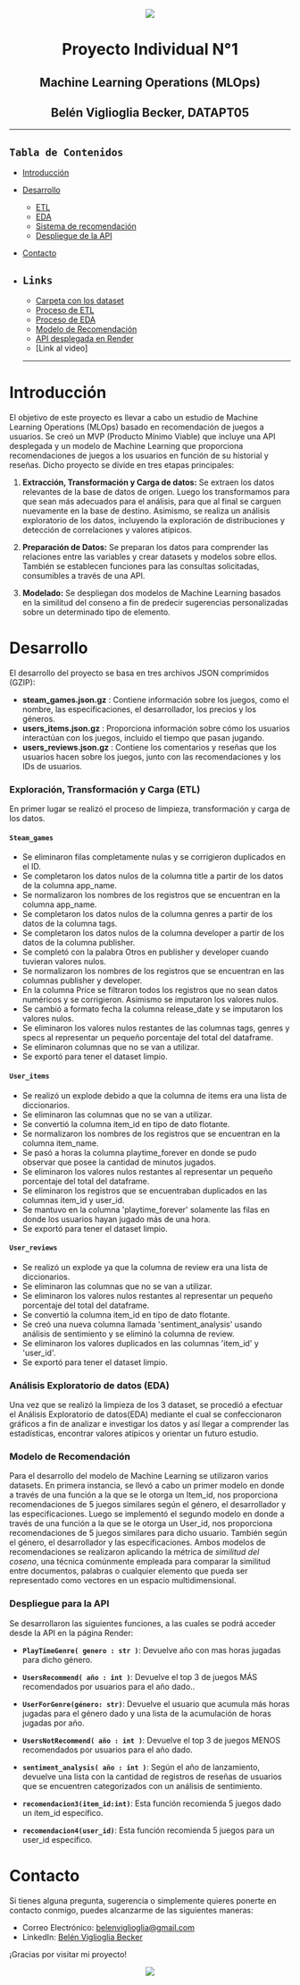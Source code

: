 <p align="center"><img src="https://i.postimg.cc/PfmCYHBZ/machine-learning.jpg"></p>


<h1 align='center'> Proyecto Individual N°1</h1>

<h2 align='center'> Machine Learning Operations (MLOps)</h2>

<h2 align='center'>Belén Viglioglia Becker, DATAPT05</h2>

---
## **`Tabla de Contenidos`**

- [Introducción](#introducción)
- [Desarrollo](#desarrollo)
    - [ETL](#exploración-transformación-y-carga-etl)
    - [EDA](#análisis-exploratorio-eda)
    - [Sistema de recomendación](#modelo-de-recomendación)
    - [Despliegue de la API](#despliegue-para-la-api)
- [Contacto](#contacto)

- ## **`Links`**
    - [Carpeta con los dataset](./Data/)
    - [Proceso de ETL](./ETL/)
    - [Proceso de EDA](./EDA/)
    - [Modelo de Recomendación](./ModeloML/)
    - [API desplegada en Render](https://belentest.onrender.com/docs)
    - [Link al video] 



    ---

# Introducción

El objetivo de este proyecto es llevar a cabo un estudio de Machine Learning Operations (MLOps) basado en recomendación de juegos a usuarios. Se creó un MVP (Producto Mínimo Viable) que incluye una API desplegada y un modelo de Machine Learning que proporciona recomendaciones de juegos a los usuarios en función de su historial y reseñas. Dicho proyecto se divide en tres etapas principales:

1. **Extracción, Transformación y Carga de datos:** Se extraen los datos relevantes de la base de datos de origen. Luego los transformamos para que sean más adecuados para el análisis, para que al final se carguen nuevamente en la base de destino. Asimismo, se realiza un análisis exploratorio de los datos, incluyendo la exploración de distribuciones y detección de correlaciones y valores atípicos.

2. **Preparación de Datos:** Se preparan los datos para comprender las relaciones entre las variables y crear datasets y modelos sobre ellos. También se establecen funciones para las consultas solicitadas, consumibles a través de una API.

3. **Modelado:** Se despliegan dos modelos de Machine Learning basados en la similitud del conseno a fin de predecir sugerencias personalizadas sobre un determinado tipo de elemento.


# Desarrollo

El desarrollo del proyecto se basa en tres archivos JSON comprimidos (GZIP):

* **steam_games.json.gz** : Contiene información sobre los juegos, como el nombre, las especificaciones, el desarrollador, los precios y los géneros.
* **users_items.json.gz** : Proporciona información sobre cómo los usuarios interactúan con los juegos, incluido el tiempo que pasan jugando.
* **users_reviews.json.gz** : Contiene los comentarios y reseñas que los usuarios hacen sobre los juegos, junto con las recomendaciones y los IDs de usuarios.


### Exploración, Transformación y Carga (ETL)

En primer lugar se realizó el proceso de limpieza, transformación y carga de los datos.

#### `Steam_games`

- Se eliminaron filas completamente nulas y se corrigieron duplicados en el ID.
- Se completaron los datos nulos de la columna title a partir de los datos de la columna app_name.
- Se normalizaron los nombres de los registros que se encuentran en la columna app_name.
- Se completaron los datos nulos de la columna genres a partir de los datos de la columna tags.
- Se completaron los datos nulos de la columna developer a partir de los datos de la columna publisher.
- Se completó con la palabra Otros en publisher y developer cuando tuvieran valores nulos.
- Se normalizaron los nombres de los registros que se encuentran en las columnas publisher y developer.
- En la columna Price se filtraron todos los registros que no sean datos numéricos y se corrigieron. Asimismo
se imputaron los valores nulos.
- Se cambió a formato fecha la columna release_date y se imputaron los valores nulos.
- Se eliminaron los valores nulos restantes de las columnas tags, genres y specs al representar un pequeño porcentaje del total del dataframe.
- Se eliminaron columnas que no se van a utilizar.
- Se exportó para tener el dataset limpio.


#### `User_items`

- Se realizó un explode debido a que la columna de items era una lista de diccionarios.
- Se eliminaron las columnas que no se van a utilizar.
- Se convertió la columna item_id en tipo de dato flotante.
- Se normalizaron los nombres de los registros que se encuentran en la columna item_name.
- Se pasó a horas la columna playtime_forever en donde se pudo observar que posee la cantidad de minutos jugados.
- Se eliminaron los valores nulos restantes al representar un pequeño porcentaje del total del dataframe.
- Se eliminaron los registros que se encuentraban duplicados en las columnas item_id y user_id.
- Se mantuvo en la columna 'playtime_forever' solamente las filas en donde los usuarios hayan jugado más de una hora.
- Se exportó para tener el dataset limpio.


#### `User_reviews`

- Se realizó un explode ya que la columna de review era una lista de diccionarios.
- Se eliminaron las columnas que no se van a utilizar.
- Se eliminaron los valores nulos restantes al representar un pequeño porcentaje del total del dataframe.
- Se convertió la columna item_id en tipo de dato flotante.
- Se creó una nueva columna llamada 'sentiment_analysis' usando análisis de sentimiento y se eliminó la columna de review.
- Se eliminaron los valores duplicados en las columnas 'item_id' y 'user_id'.
- Se exportó para tener el dataset limpio.



### Análisis Exploratorio de datos (EDA)

Una vez que se realizó la limpieza de los 3 dataset, se procedió a efectuar el Análisis Exploratorio de datos(EDA) mediante el cual se confeccionaron gráficos a fin de analizar e investigar los datos y así llegar a comprender las estadísticas, encontrar valores atípicos y orientar un futuro estudio.



### Modelo de Recomendación

Para el desarrollo del modelo de Machine Learning se utilizaron varios datasets. En primera instancia, se llevó a cabo un primer modelo en donde a través de una función a la que se le otorga un Item_id, nos proporciona recomendaciones de 5 juegos similares según el género, el desarrollador y las especificaciones. Luego se implementó el segundo modelo en donde a través de una función a la que se le otorga un User_id, nos proporciona recomendaciones de 5 juegos similares para dicho usuario. También según el género, el desarrollador y las especificaciones. Ambos modelos de recomendaciones se realizaron aplicando la métrica de *similitud del coseno*, una técnica comúnmente empleada para comparar la similitud entre documentos, palabras o cualquier elemento que pueda ser representado como vectores en un espacio multidimensional.



### Despliegue para la API

Se desarrollaron las siguientes funciones, a las cuales se podrá acceder desde la API en la página Render:

- **`PlayTimeGenre( genero : str )`**: Devuelve año con mas horas jugadas para dicho género.

- **`UsersRecommend( año : int )`**: Devuelve el top 3 de juegos MÁS recomendados por usuarios para el año dado..

- **`UserForGenre(género: str)`**: Devuelve el usuario que acumula más horas jugadas para el género dado y una lista de la acumulación de horas jugadas por año.

- **`UsersNotRecommend( año : int )`**: Devuelve el top 3 de juegos MENOS recomendados por usuarios para el año dado.

- **`sentiment_analysis( año : int )`**: Según el año de lanzamiento, devuelve una lista con la cantidad de registros de reseñas de usuarios que se encuentren categorizados con un análisis de sentimiento.

- **`recomendacion3(item_id:int)`**: Esta función recomienda 5 juegos dado un ítem_id específico.

- **`recomendacion4(user_id)`**: Esta función recomienda 5 juegos para un user_id especifico.



# <a name="Contacto">Contacto</a>

Si tienes alguna pregunta, sugerencia o simplemente quieres ponerte en contacto conmigo, puedes alcanzarme de las siguientes maneras:

- Correo Electrónico: [belenviglioglia@gmail.com](mailto:belenviglioglia@gmail.com)
- LinkedIn: [Belén Viglioglia Becker](https://www.linkedin.com/in/belen-viglioglia-becker/)


¡Gracias por visitar mi proyecto!


<p align="center"><img src="https://i.postimg.cc/43V7yDtN/descarga.png"></p>